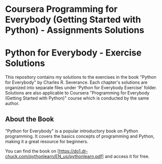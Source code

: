 # Coursera Programming for Everybody (Getting Started with Python) - Assignments Solutions
# Python for Everybody - Exercise Solutions

This repository contains my solutions to the exercises in the book "Python for Everybody" by Charles R. Severance. Each chapter's solutions are organized into separate files under 'Python for Everybody Exercise' folder. Solutions are also applicable to Coursera "Programming for Everybody (Getting Started with Python)" course which is conducted by the same author. 

## About the Book

"Python for Everybody" is a popular introductory book on Python programming. It covers the basics concepts of programming and Python, making it a great resource for beginners.

You can find the book on [https://do1.dr-chuck.com/pythonlearn/EN_us/pythonlearn.pdf] and access it for free.

